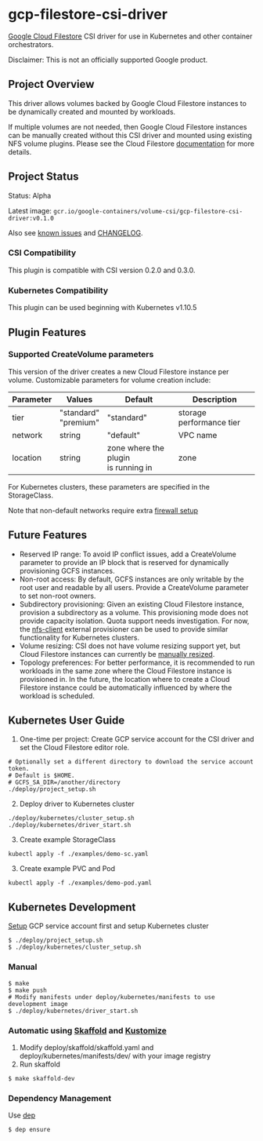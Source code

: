 # gcp-filestore-csi-driver
[Google Cloud Filestore](https://cloud.google.com/filestore) CSI driver for
use in Kubernetes and other container orchestrators.

Disclaimer: This is not an officially supported Google product.

## Project Overview
This driver allows volumes backed by Google Cloud Filestore instances to be
dynamically created and mounted by workloads.

If multiple volumes are not needed, then Google Cloud Filestore instances can be
manually created without this CSI driver and mounted using existing NFS volume
plugins. Please see the Cloud Filestore
[documentation](https://cloud.google.com/filestore/docs/accessing-fileshares)
for more details.

## Project Status
Status: Alpha

Latest image: `gcr.io/google-containers/volume-csi/gcp-filestore-csi-driver:v0.1.0`

Also see [known issues](KNOWN_ISSUES.md) and [CHANGELOG](CHANGELOG.md).

### CSI Compatibility
This plugin is compatible with CSI version 0.2.0 and 0.3.0.

### Kubernetes Compatibility
This plugin can be used beginning with Kubernetes v1.10.5

## Plugin Features

### Supported CreateVolume parameters
This version of the driver creates a new Cloud Filestore instance per
volume. Customizable parameters for volume creation include:

| Parameter       | Values                  | Default    | Description |
| --------------- | ----------------------- |----------- | ----------- |
| tier            | "standard"<br>"premium" | "standard" | storage performance tier |
| network         | string                  | "default"  | VPC name |
| location        | string                  | zone where the plugin<br>is running in | zone |

For Kubernetes clusters, these parameters are specified in the StorageClass.

Note that non-default networks require extra [firewall setup](https://cloud.google.com/filestore/docs/configuring-firewall)

## Future Features
* Reserved IP range: To avoid IP conflict issues, add a CreateVolume parameter
  to provide an IP block that is reserved for dynamically provisioning GCFS instances.
* Non-root access: By default, GCFS instances are only writable by the root user
  and readable by all users. Provide a CreateVolume parameter to set non-root
  owners.
* Subdirectory provisioning: Given an existing Cloud Filestore instance, provision a
  subdirectory as a volume. This provisioning mode does not provide capacity
  isolation. Quota support needs investigation. For now, the
  [nfs-client](https://github.com/kubernetes-incubator/external-storage/tree/master/nfs-client)
  external provisioner can be used to provide similar functionality for
  Kubernetes clusters.
* Volume resizing: CSI does not have volume resizing support yet, but Cloud Filestore
  instances can currently be [manually resized](https://cloud.google.com/filestore/docs/editing-instances).
* Topology preferences: For better performance, it is recommended to run
  workloads in the same zone where the Cloud Filestore instance is provisioned in. In the
  future, the location where to create a Cloud Filestore instance could be automatically
  influenced by where the workload is scheduled.

## Kubernetes User Guide
1. One-time per project: Create GCP service account for the CSI driver and set the Cloud
   Filestore editor role.
```
# Optionally set a different directory to download the service account token.
# Default is $HOME.
# GCFS_SA_DIR=/another/directory
./deploy/project_setup.sh
```
2. Deploy driver to Kubernetes cluster
```
./deploy/kubernetes/cluster_setup.sh
./deploy/kubernetes/driver_start.sh
```
3. Create example StorageClass
```
kubectl apply -f ./examples/demo-sc.yaml
```
3. Create example PVC and Pod
```
kubectl apply -f ./examples/demo-pod.yaml
```

## Kubernetes Development
[Setup](#kubernetes-user-guide) GCP service account first and setup Kubernetes cluster
```
$ ./deploy/project_setup.sh
$ ./deploy/kubernetes/cluster_setup.sh
```

### Manual
```
$ make
$ make push
# Modify manifests under deploy/kubernetes/manifests to use development image
$ ./deploy/kubernetes/driver_start.sh
```

### Automatic using [Skaffold](http://github.com/GoogleContainerTools/skaffold) and [Kustomize](https://github.com/kubernetes-sigs/kustomize)
1. Modify deploy/skaffold/skaffold.yaml and deploy/kubernetes/manifests/dev/
   with your image registry
2. Run skaffold
```
$ make skaffold-dev
```

### Dependency Management
Use [dep](https://github.com/golang/dep)
```
$ dep ensure
```
